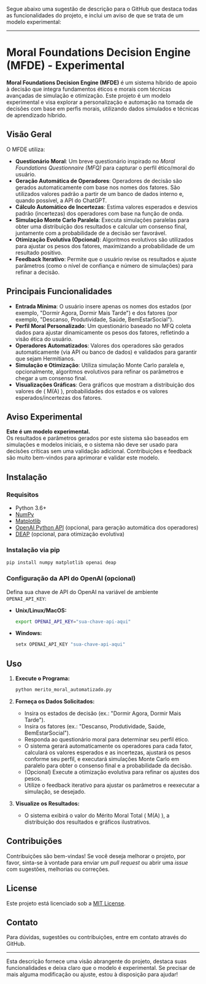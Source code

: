 Segue abaixo uma sugestão de descrição para o GitHub que destaca todas as funcionalidades do projeto, e inclui um aviso de que se trata de um modelo experimental:

---

# Moral Foundations Decision Engine (MFDE) - Experimental

**Moral Foundations Decision Engine (MFDE)** é um sistema híbrido de apoio à decisão que integra fundamentos éticos e morais com técnicas avançadas de simulação e otimização. Este projeto é um modelo experimental e visa explorar a personalização e automação na tomada de decisões com base em perfis morais, utilizando dados simulados e técnicas de aprendizado híbrido.

## Visão Geral

O MFDE utiliza:
- **Questionário Moral**: Um breve questionário inspirado no *Moral Foundations Questionnaire (MFQ)* para capturar o perfil ético/moral do usuário.
- **Geração Automática de Operadores**: Operadores de decisão são gerados automaticamente com base nos nomes dos fatores. São utilizados valores padrão a partir de um banco de dados interno e, quando possível, a API do ChatGPT.
- **Cálculo Automático de Incertezas**: Estima valores esperados e desvios padrão (incertezas) dos operadores com base na função de onda.
- **Simulação Monte Carlo Paralela**: Executa simulações paralelas para obter uma distribuição dos resultados e calcular um consenso final, juntamente com a probabilidade de a decisão ser favorável.
- **Otimização Evolutiva (Opcional)**: Algoritmos evolutivos são utilizados para ajustar os pesos dos fatores, maximizando a probabilidade de um resultado positivo.
- **Feedback Iterativo**: Permite que o usuário revise os resultados e ajuste parâmetros (como o nível de confiança e número de simulações) para refinar a decisão.

## Principais Funcionalidades

- **Entrada Mínima**: O usuário insere apenas os nomes dos estados (por exemplo, "Dormir Agora, Dormir Mais Tarde") e dos fatores (por exemplo, "Descanso, Produtividade, Saúde, BemEstarSocial").
- **Perfil Moral Personalizado**: Um questionário baseado no MFQ coleta dados para ajustar dinamicamente os pesos dos fatores, refletindo a visão ética do usuário.
- **Operadores Automatizados**: Valores dos operadores são gerados automaticamente (via API ou banco de dados) e validados para garantir que sejam Hermitianos.
- **Simulação e Otimização**: Utiliza simulação Monte Carlo paralela e, opcionalmente, algoritmos evolutivos para refinar os parâmetros e chegar a um consenso final.
- **Visualizações Gráficas**: Gera gráficos que mostram a distribuição dos valores de \( M(A) \), probabilidades dos estados e os valores esperados/incertezas dos fatores.

## Aviso Experimental

**Este é um modelo experimental.**  
Os resultados e parâmetros gerados por este sistema são baseados em simulações e modelos iniciais, e o sistema não deve ser usado para decisões críticas sem uma validação adicional. Contribuições e feedback são muito bem-vindos para aprimorar e validar este modelo.

## Instalação

### Requisitos

- Python 3.6+
- [NumPy](https://numpy.org/)
- [Matplotlib](https://matplotlib.org/)
- [OpenAI Python API](https://github.com/openai/openai-python) (opcional, para geração automática dos operadores)
- [DEAP](https://github.com/DEAP/deap) (opcional, para otimização evolutiva)

### Instalação via pip

```bash
pip install numpy matplotlib openai deap
```

### Configuração da API do OpenAI (opcional)

Defina sua chave de API do OpenAI na variável de ambiente `OPENAI_API_KEY`:

- **Unix/Linux/MacOS:**

  ```bash
  export OPENAI_API_KEY="sua-chave-api-aqui"
  ```

- **Windows:**

  ```bash
  setx OPENAI_API_KEY "sua-chave-api-aqui"
  ```

## Uso

1. **Execute o Programa:**

   ```bash
   python merito_moral_automatizado.py
   ```

2. **Forneça os Dados Solicitados:**
   - Insira os estados de decisão (ex.: "Dormir Agora, Dormir Mais Tarde").
   - Insira os fatores (ex.: "Descanso, Produtividade, Saúde, BemEstarSocial").
   - Responda ao questionário moral para determinar seu perfil ético.
   - O sistema gerará automaticamente os operadores para cada fator, calculará os valores esperados e as incertezas, ajustará os pesos conforme seu perfil, e executará simulações Monte Carlo em paralelo para obter o consenso final e a probabilidade da decisão.
   - (Opcional) Execute a otimização evolutiva para refinar os ajustes dos pesos.
   - Utilize o feedback iterativo para ajustar os parâmetros e reexecutar a simulação, se desejado.

3. **Visualize os Resultados:**
   - O sistema exibirá o valor do Mérito Moral Total \( M(A) \), a distribuição dos resultados e gráficos ilustrativos.

## Contribuições

Contribuições são bem-vindas! Se você deseja melhorar o projeto, por favor, sinta-se à vontade para enviar um *pull request* ou abrir uma *issue* com sugestões, melhorias ou correções.

## License

Este projeto está licenciado sob a [MIT License](LICENSE).

## Contato

Para dúvidas, sugestões ou contribuições, entre em contato através do GitHub.

---

Esta descrição fornece uma visão abrangente do projeto, destaca suas funcionalidades e deixa claro que o modelo é experimental. Se precisar de mais alguma modificação ou ajuste, estou à disposição para ajudar!
